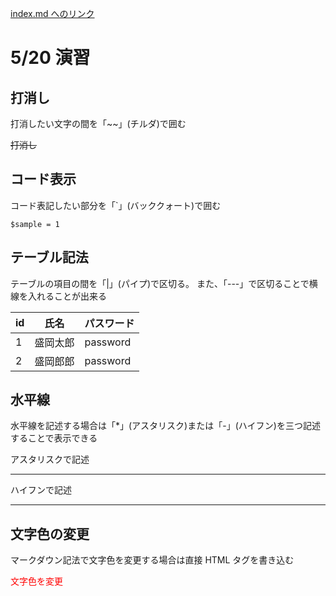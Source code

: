 [index.md へのリンク](./index.md)

# 5/20 演習

## 打消し

打消したい文字の間を「~~」(チルダ)で囲む

~~打消し~~

## コード表示

コード表記したい部分を「`」(バッククォート)で囲む

`$sample = 1`

## テーブル記法

テーブルの項目の間を「|」(パイプ)で区切る。
また、「---」で区切ることで横線を入れることが出来る

| id  | 氏名     | パスワード |
| --- | -------- | ---------- |
| 1   | 盛岡太郎 | password   |
| 2   | 盛岡郎郎 | password   |

## 水平線

水平線を記述する場合は「\*」(アスタリスク)または「-」(ハイフン)を三つ記述することで表示できる

アスタリスクで記述

---

ハイフンで記述

---

## 文字色の変更

マークダウン記法で文字色を変更する場合は直接 HTML タグを書き込む

<font style=color:red>文字色を変更</font>
